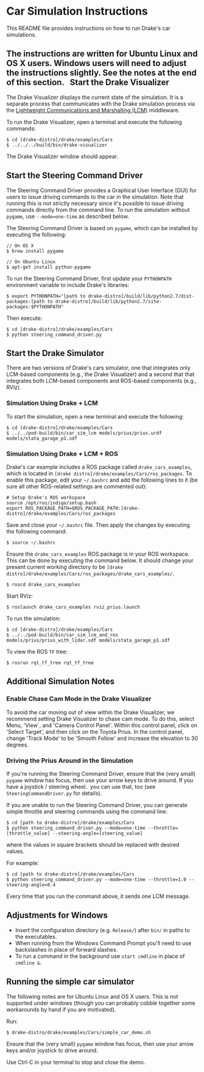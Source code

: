 Car Simulation Instructions
===========================

This README file provides instructions on how to run Drake's car simulations.

The instructions are written for Ubuntu Linux and OS X users. Windows users will
need to adjust the instructions slightly. See the notes at the end of this
section.
 
Start the Drake Visualizer
--------------------------

The Drake Visualizer displays the current state of the simulation. It is a
separate process that communicates with the Drake simulation process via the
[Lightweight Communications and Marshalling (LCM)](https://lcm-proj.github.io/)
middleware.

To run the Drake Visualizer, open a terminal and execute the following commands:

```
$ cd [drake-distro]/drake/examples/Cars
$ ../../../build/bin/drake-visualizer
```

The Drake Visualizer window should appear.

Start the Steering Command Driver
---------------------------------

The Steering Command Driver provides a Graphical User Interface (GUI) for users
to issue driving commands to the car in the simulation. Note that running this
is not strictly necessary since it's possible to issue driving commands directly
from the command line. To run the simulation without `pygame`, use `--mode=one-time`
as described below.

The Steering Command Driver is based on `pygame`, which can be installed by
executing the following:

```
// On OS X
$ brew install pygame

// On Ubuntu Linux
$ apt-get install python-pygame
```

To run the Steering Command Driver, first update your `PYTHONPATH` environment
variable to include Drake's libraries:

```
$ export PYTHONPATH="[path to drake-distro]/build/lib/python2.7/dist-packages:[path to drake-distro]/build/lib/python2.7/site-packages:$PYTHONPATH"
```

Then execute:

```
$ cd [drake-distro]/drake/examples/Cars
$ python steering_command_driver.py
```

Start the Drake Simulator
-------------------------

There are two versions of Drake's cars simulator, one that integrates only
LCM-based components (e.g., the Drake Visualizer) and a second that that
integrates both LCM-based components and ROS-based components (e.g., RViz).

### Simulation Using Drake + LCM

To start the simulation, open a new terminal and execute the following:

```
$ cd [drake-distro]/drake/examples/Cars
$ ../../pod-build/bin/car_sim_lcm models/prius/prius.urdf models/stata_garage_p1.sdf
```

### Simulation Using Drake + LCM + ROS

Drake's car example includes a ROS package called `drake_cars_examples`, which
is located in `[drake distro]/drake/examples/Cars/ros_packages`.
To enable this package, edit your `~/.bashrc` and add the following lines to it
(be sure all other ROS-related settings are commented out):

```
# Setup Drake's ROS workspace
source /opt/ros/indigo/setup.bash
export ROS_PACKAGE_PATH=$ROS_PACKAGE_PATH:[drake-distro]/drake/examples/Cars/ros_packages
```

Save and close your `~/.bashrc` file. Then apply the changes by executing the
following command:

```
$ source ~/.bashrc
```

Ensure the `drake_cars_examples` ROS package is in your ROS workspace. This can
be done by executing the command below. It should change your present
current working directory to be
`[drake distro]/drake/examples/Cars/ros_packages/drake_cars_examples/`.

```
$ roscd drake_cars_examples
```

Start RViz:

```
$ roslaunch drake_cars_examples rviz_prius.launch
```

To run the simulation:

```
$ cd [drake-distro]/drake/examples/Cars
$ ../../pod-build/bin/car_sim_lcm_and_ros models/prius/prius_with_lidar.sdf models/stata_garage_p1.sdf
```

To view the ROS `TF` tree:

```
$ rosrun rqt_tf_tree rqt_tf_tree
```

Additional Simulation Notes
---------------------------

### Enable Chase Cam Mode in the Drake Visualizer

To avoid the car moving out of view within the Drake Visualizer, we recommend
setting Drake Visualizer to chase cam mode.  To do this, select Menu, 'View`,
and 'Camera Control Panel'. Within this control panel, click on 'Select Target',
and then click on the Toyota Prius.  In the control panel, change 'Track Mode'
to be 'Smooth Follow' and increase the elevation to 30 degrees.

### Driving the Prius Around in the Simulation

If you're running the Steering Command Driver, ensure that the (very small)
`pygame` window has focus, then use your arrow keys to drive around. If you have
a joystick / steering wheel.. you can use that, too (see
`SteeringCommandDriver.py` for details).

If you are unable to run the Steering Command Driver, you can generate simple
throttle and steering commands using the command line:

```
$ cd [path to drake-distro]/drake/examples/Cars
$ python steering_command_driver.py --mode=one-time --throttle=[throttle_value] --steering-angle=[steering_value]
```
where the values in square brackets should be replaced with desired values.

For example:

```
$ cd [path to drake-distro]/drake/examples/Cars
$ python steering_command_driver.py --mode=one-time --throttle=1.0 --steering-angle=0.4
```

Every time that you run the command above, it sends one LCM message.


Adjustments for Windows
-----------------------
- Insert the configuration directory (e.g. `Release/`) after `bin/` in paths to
the executables.
- When running from the Windows Command Prompt you'll need to use backslashes in
place of forward slashes.
- To run a command in the background use `start cmdline` in place of `cmdline &`.

Running the simple car simulator
--------------------------------

The following notes are for Ubuntu Linux and OS X users.
This is not supported under windows (though you can probably cobble
together some workarounds by hand if you are motivated).

Run:
```
$ drake-distro/drake/examples/Cars/simple_car_demo.sh
```

Ensure that the (very small) `pygame` window has focus, then use your
arrow keys and/or joystick to drive around.

Use Ctrl-C in your terminal to stop and close the demo.
